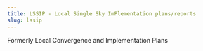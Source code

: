 ```yaml
---
title: LSSIP - Local Single Sky ImPlementation plans/reports
slug: lssip
---
```


Formerly Local Convergence and Implementation Plans

